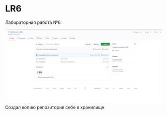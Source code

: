 # LR6
Лабораторная работа №6

![](https://raw.githubusercontent.com/WEbDevRu/LR6/master/photos/img1.jpg) <br />
Создал копию репозитория себе в хранилище